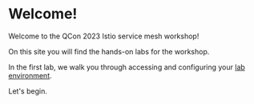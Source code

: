 # Welcome!

Welcome to the QCon 2023 Istio service mesh workshop!

On this site you will find the hands-on labs for the workshop.

In the first lab, we walk you through accessing and configuring your [lab environment](environment.md).

Let's begin.
